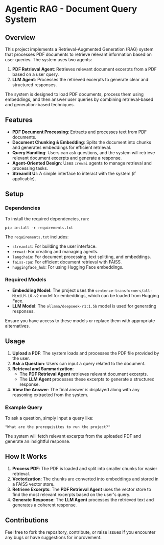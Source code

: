 
# **Agentic RAG - Document Query System**

## **Overview**

This project implements a Retrieval-Augmented Generation (RAG) system that processes PDF documents to retrieve relevant information based on user queries. The system uses two agents:

1. **PDF Retrieval Agent**: Retrieves relevant document excerpts from a PDF based on a user query.
2. **LLM Agent**: Processes the retrieved excerpts to generate clear and structured responses.

The system is designed to load PDF documents, process them using embeddings, and then answer user queries by combining retrieval-based and generation-based techniques.

## **Features**

- **PDF Document Processing**: Extracts and processes text from PDF documents.
- **Document Chunking & Embedding**: Splits the document into chunks and generates embeddings for efficient retrieval.
- **Query Handling**: Users can ask questions, and the system will retrieve relevant document excerpts and generate a response.
- **Agent-Oriented Design**: Uses `crewai` agents to manage retrieval and processing tasks.
- **Streamlit UI**: A simple interface to interact with the system (if applicable).

## **Setup**

### **Dependencies**

To install the required dependencies, run:

```
pip install -r requirements.txt
```

The `requirements.txt` includes:
- `streamlit`: For building the user interface.
- `crewai`: For creating and managing agents.
- `langchain`: For document processing, text splitting, and embeddings.
- `faiss-cpu`: For efficient document retrieval with FAISS.
- `huggingface_hub`: For using Hugging Face embeddings.

### **Required Models**

- **Embedding Model**: The project uses the `sentence-transformers/all-MiniLM-L6-v2` model for embeddings, which can be loaded from Hugging Face.
- **LLM Model**: The `ollama/deepseek-r1:1.5b` model is used for generating responses.

Ensure you have access to these models or replace them with appropriate alternatives.

## **Usage**

1. **Upload a PDF**: The system loads and processes the PDF file provided by the user.
2. **Ask a Question**: Users can input a query related to the document.
3. **Retrieval and Summarization**: 
   - The **PDF Retrieval Agent** retrieves relevant document excerpts.
   - The **LLM Agent** processes these excerpts to generate a structured response.
4. **View the Answer**: The final answer is displayed along with any reasoning extracted from the system.

### **Example Query**

To ask a question, simply input a query like:

```plaintext
"What are the prerequisites to run the project?"
```

The system will fetch relevant excerpts from the uploaded PDF and generate an insightful response.

## **How It Works**

1. **Process PDF**: The PDF is loaded and split into smaller chunks for easier retrieval.
2. **Vectorization**: The chunks are converted into embeddings and stored in a FAISS vector store.
3. **Retrieve Excerpts**: The **PDF Retrieval Agent** uses the vector store to find the most relevant excerpts based on the user's query.
4. **Generate Response**: The **LLM Agent** processes the retrieved text and generates a coherent response.

## **Contributions**

Feel free to fork the repository, contribute, or raise issues if you encounter any bugs or have suggestions for improvement.

